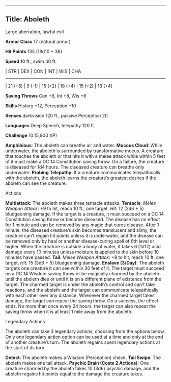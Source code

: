 -------------------------
Title: Aboleth
-------------------------


Large aberration, lawful evil

**Armor Class** 17 (natural armor)

**Hit Points** 135 (18d10 + 36)

**Speed** 10 ft., swim 40 ft.

  | STR    | DEX     | CON     | INT     | WIS     | CHA
  --------- -------- --------- --------- --------- ---------
  | 21 (+5)   | 9 (-1)   | 15 (+2)   | 18 (+4)   | 15 (+2)   | 18 (+4)

**Saving Throws** Con +6, Int +8, Wis +6

**Skills** History +12, Perception +10

**Senses** darkvision 120 ft., passive Perception 20

**Languages** Deep Speech, telepathy 120 ft.

**Challenge** 10 (5,900 XP)


**Amphibious**: The aboleth can breathe air and water.
**Mucous Cloud**: While underwater, the aboleth is surrounded by
    transformative mucus. A creature that touches the aboleth or that
    hits it with a melee attack while within 5 feet of it must make a DC
    14 Constitution saving throw. On a failure, the creature is diseased
    for 1d4 hours. The diseased creature can breathe only underwater.
**Probing Telepathy**: If a creature communicates telepathically
    with the aboleth, the aboleth learns the creature’s greatest desires
    if the aboleth can see the creature.


Actions

**Multiattack**: The aboleth makes three tentacle attacks.
**Tentacle**: *Melee Weapon Attack*: +9 to hit, reach 10 ft.,
    one target. *Hit*: 12 (2d6 + 5) bludgeoning damage. If the target is
    a creature, it must succeed on a DC 14 Constitution saving throw or
    become diseased. The disease has no effect for 1 minute and can be
    removed by any magic that cures disease. After 1 minute, the
    diseased creature’s skin becomes translucent and slimy, the creature
    can’t regain hit points unless it is underwater, and the disease can
    be removed only by heal or another disease-curing spell of 6th level
    or higher. When the creature is outside a body of water, it takes
    6 (1d12) acid damage every 10 minutes unless moisture is applied to
    the skin before 10 minutes have passed.
**Tail**: *Melee Weapon Attack*: +9 to hit, reach 10 ft. one target.
    *Hit*: 15 (3d6 + 5) bludgeoning damage.
**Enslave (3/Day)**: The aboleth targets one creature it can see
    within 30 feet of it. The target must succeed on a DC 14 Wisdom
    saving throw or be magically charmed by the aboleth until the
    aboleth dies or until it is on a different plane of existence from
    the target. The charmed target is under the aboleth’s control and
    can’t take reactions, and the aboleth and the target can communicate
    telepathically with each other over any distance. Whenever the
    charmed target takes damage, the target can repeat the saving throw.
    On a success, the effect ends. No more than once every 24 hours, the
    target can also repeat the saving throw when it is at least 1 mile
    away from the aboleth.


Legendary Actions

The aboleth can take 3 legendary actions, choosing from the options
below. Only one legendary action option can be used at a time and only
at the end of another creature’s turn. The aboleth regains spent
legendary actions at the start of its turn.

**Detect**: The aboleth makes a Wisdom (Perception) check.
**Tail Swipe**: The aboleth makes one tail attack.
**Psychic Drain (Costs 2 Actions)**: One creature charmed by the
    aboleth takes 10 (3d6) psychic damage, and the aboleth regains hit
    points equal to the damage the creature takes.

